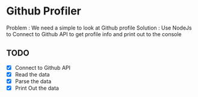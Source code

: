 # Github Profiler

Problem : We need a simple to look at Github profile
Solution : Use NodeJs to Connect to Github API to get profile info and print out to the console

## TODO
* [x] Connect to Github API
* [x] Read the data
* [x] Parse the data
* [x] Print Out the data
